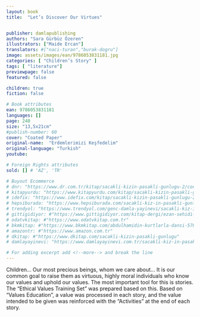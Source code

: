 ```yaml
---
layout: book
title:  "Let’s Discover Our Virtues"


publisher: damlapublishing
authors: "Sara Gürbüz Özeren"
illustrators: ["Maide Ercan"]
translators: #["naci-turan","burak-dogru"]
image: assets/images/ean/9786053831181.jpg
categories: [ "Children’s Story" ]
tags: [ "literature"]
previewpage: false
featured: false

children: true
fiction: false

# Book attributes
ean: 9786053831181
languages: []
page: 240
size: "13,5x21cm"
#publish-number: 60
cover: "Coated Paper"
original-name:  "Erdemlerimizi Keşfedelim"
original-language: "Turkish"
youtube:

# Foreign Rights attributes
sold: [] # 'AZ', 'TR'

# Buyout Ecommerce
# dnr: "https://www.dr.com.tr/kitap/sacakli-kizin-pasakli-gunlugu-2/cocuk-ve-genclik/genclik-10-yas/roman-oyku/urunno=0001893059001"
# kitapyurdu: "https://www.kitapyurdu.com/kitap/sacakli-kizin-pasakli-gunlugu-2-/560122.html&filter_name=Sa%C3%A7akl%C4%B1+K%C4%B1z%27%C4%B1n+Pasakl%C4%B1+G%C3%BCnl%C3%BC%C4%9F%C3%BC+2"
# idefix: "https://www.idefix.com/kitap/sacakli-kizin-pasakli-gunlugu-2/cocuk-ve-genclik/genclik-10-yas/roman-oyku/urunno=0001893059001"
# hepsiburada: "https://www.hepsiburada.com/sacakli-kiz-in-pasakli-gunlugu-2-damla-yayinevi-p-HBV000012ER86"
# trendyol: "https://www.trendyol.com/genc-damla-yayinevi/sacakli-kiz-in-pasakli-gunlugu-2-p-54825777"
# gittigidiyor: #"https://www.gittigidiyor.com/kitap-dergi/ezan-sehidi-adnan-menderes_pdp_732728793"
# odatvkitap: #"https://www.odatvkitap.com.tr"
# bkmkitap: #"https://www.bkmkitap.com/abdulhamidin-kurtlarla-dansi-578226"
# amazontr: #"https://www.amazon.com.tr"
# dkitap: #"https://www.dkitap.com/sacakli-kizin-pasakli-gunlugu"
# damlayayinevi: "https://www.damlayayinevi.com.tr/sacakli-kiz-in-pasakli-gunlugu-2-bu-iste-bi-terslik-var"

# For adding excerpt add <!--more--> and break the line
---
```

Children... Our most precious beings, whom
we care about... It is our common goal to raise
them as virtuous, highly moral individuals who
know our values and uphold our values. The
most important tool for this is stories. The “Ethical Values Training Set” was prepared based
on this. Based on “Values Education”, a value
was processed in each story, and the value
intended to be given was reinforced with the
“Activities” at the end of each story.
<!--more--> 

